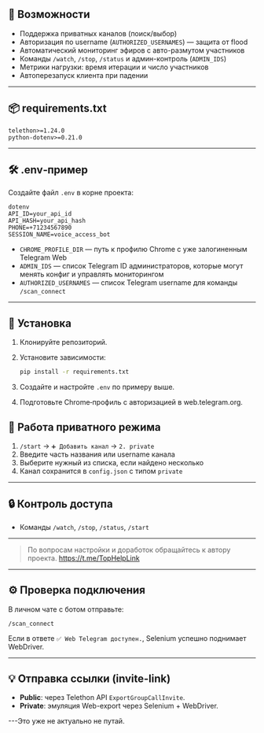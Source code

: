 ## 🔧 Возможности

* Поддержка приватных каналов (поиск/выбор)
* Авторизация по username (`AUTHORIZED_USERNAMES`) — защита от flood
* Автоматический мониторинг эфиров с авто-размутом участников
* Команды `/watch`, `/stop`, `/status` и админ-контроль (`ADMIN_IDS`)
* Метрики нагрузки: время итерации и число участников
* Автоперезапуск клиента при падении

---

## 📦 requirements.txt

```text
telethon>=1.24.0
python-dotenv>=0.21.0
```

---

## 🛠 .env‑пример

Создайте файл `.env` в корне проекта:

```
dotenv
API_ID=your_api_id
API_HASH=your_api_hash
PHONE=+71234567890
SESSION_NAME=voice_access_bot

```

* `CHROME_PROFILE_DIR` — путь к профилю Chrome с уже залогиненным Telegram Web
* `ADMIN_IDS` — список Telegram ID администраторов, которые могут менять конфиг и управлять мониторингом
* `AUTHORIZED_USERNAMES` — список Telegram username для команды `/scan_connect`

---

## 🚀 Установка

1. Клонируйте репозиторий.
2. Установите зависимости:

   ```bash
   pip install -r requirements.txt
   ```
3. Создайте и настройте `.env` по примеру выше.
4. Подготовьте Chrome‑профиль с авторизацией в web.telegram.org.


## 🧩 Работа приватного режима

1. `/start` → `➕ Добавить канал` → `2. private`
2. Введите часть названия или username канала
3. Выберите нужный из списка, если найдено несколько
4. Канал сохранится в `config.json` с типом `private`

---


## 🔒 Контроль доступа

* Команды `/watch`, `/stop`, `/status`, `/start` 
---

> По вопросам настройки и доработок обращайтесь к автору проекта. https://t.me/TopHelpLink
---

## ⚙️ Проверка подключения

В личном чате с ботом отправьте:

```
/scan_connect
```

Если в ответе `✅ Web Telegram доступен.`, Selenium успешно поднимает WebDriver.

---

## 💡 Отправка ссылки (invite-link)

* **Public**: через Telethon API `ExportGroupCallInvite`.
* **Private**: эмуляция Web-export через Selenium + WebDriver.

---Это уже не актуально не путай.